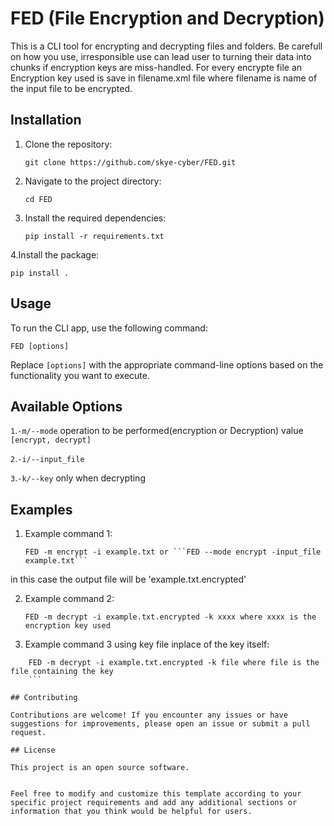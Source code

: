# FED (File Encryption and Decryption)
This is a CLI tool for encrypting and decrypting files and folders.
Be carefull on how you use, irresponsible use can lead user to turning their data into chunks
if encryption keys are miss-handled.
For every encrypte file an Encryption key used is save in filename.xml file
where filename is name of the input file to be encrypted.

## Installation

1. Clone the repository:

   ```shell
   git clone https://github.com/skye-cyber/FED.git
   ```

2. Navigate to the project directory:

   ```shell
   cd FED
   ```

3. Install the required dependencies:

   ```shell
   pip install -r requirements.txt
   ```
4.Install the package:
   ```shell
   pip install .
   ```


## Usage

To run the CLI app, use the following command:

```shell
FED [options]
```

Replace `[options]` with the appropriate command-line options based on the functionality you want to execute.

## Available Options
`1`.``-m/--mode`` operation to be performed(encryption or Decryption) value ```[encrypt, decrypt]```

`2`.``-i/--input_file``

`3`.``-k/--key`` only when decrypting

## Examples

1. Example command 1:

   ```shell
   FED -m encrypt -i example.txt or ```FED --mode encrypt -input_file example.txt```
   ```
in this case the output file will be 'example.txt.encrypted'

2. Example command 2:
   ```shell
   FED -m decrypt -i example.txt.encrypted -k xxxx where xxxx is the encryption key used
   ```
2. Example command 3 using key file inplace of the key itself:
```shell
    FED -m decrypt -i example.txt.encrypted -k file where file is the file containing the key
    ```

## Contributing

Contributions are welcome! If you encounter any issues or have suggestions for improvements, please open an issue or submit a pull request.

## License

This project is an open source software.


Feel free to modify and customize this template according to your specific project requirements and add any additional sections or information that you think would be helpful for users.

